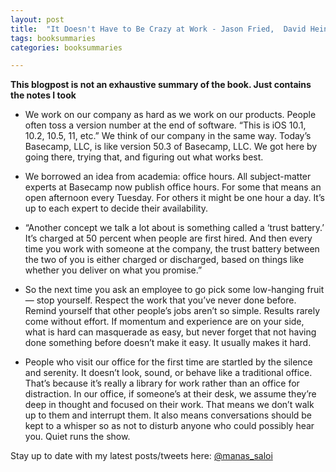 ```yaml
---
layout: post
title:  "It Doesn't Have to Be Crazy at Work - Jason Fried,  David Heinemeier Hansson"
tags: booksummaries
categories: booksummaries

---
```


**This blogpost is not an exhaustive summary of the book. Just contains the notes I took**  


- We work on our company as hard as we work on our products. People often toss a version number at the end of software. “This is iOS 10.1, 10.2, 10.5, 11, etc.” We think of our company in the same way. Today’s Basecamp, LLC, is like version 50.3 of Basecamp, LLC. We got here by going there, trying that, and figuring out what works best.

- We borrowed an idea from academia: office hours. All subject-matter experts at Basecamp now publish office hours. For some that means an open afternoon every Tuesday. For others it might be one hour a day. It’s up to each expert to decide their availability.

- “Another concept we talk a lot about is something called a ‘trust battery.’ It’s charged at 50 percent when people are first hired. And then every time you work with someone at the company, the trust battery between the two of you is either charged or discharged, based on things like whether you deliver on what you promise.”

- So the next time you ask an employee to go pick some low-hanging fruit — stop yourself. Respect the work that you’ve never done before. Remind yourself that other people’s jobs aren’t so simple. Results rarely come without effort. If momentum and experience are on your side, what is hard can masquerade as easy, but never forget that not having done something before doesn’t make it easy. It usually makes it hard.

- People who visit our office for the first time are startled by the silence and serenity. It doesn’t look, sound, or behave like a traditional office. That’s because it’s really a library for work rather than an office for distraction. In our office, if someone’s at their desk, we assume they’re deep in thought and focused on their work. That means we don’t walk up to them and interrupt them. It also means conversations should be kept to a whisper so as not to disturb anyone who could possibly hear you. Quiet runs the show.

Stay up to date with my latest posts/tweets here: [@manas_saloi](http://twitter.com/manas_saloi)

